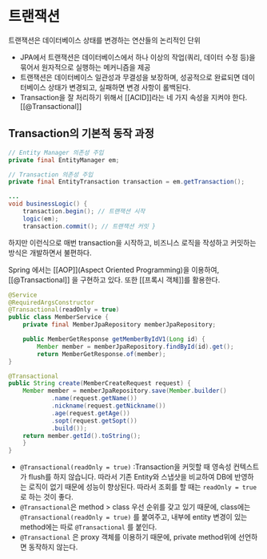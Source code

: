 # 트랜잭션
트랜잭션은 데이터베이스 상태를 변경하는 연산들의 논리적인 단위

- JPA에서 트랜잭션은 데이터베이스에서 하나 이상의 작업(쿼리, 데이터 수정 등)을 묶어서 원자적으로 실행하는 메커니즘을 제공
- 트랜잭션은 데이터베이스 일관성과 무결성을 보장하며, 성공적으로 완료되면 데이터베이스 상태가 변경되고, 실패하면 변경 사항이 롤백된다.
- Transaction을 잘 처리하기 위해서 [[ACID]]라는 네 가지 속성을 지켜야 한다.
[[@Transactional]]
## Transaction의 기본적 동작 과정
```java
// Entity Manager 의존성 주입 
private final EntityManager em; 

// Transaction 의존성 주입 
private final EntityTransaction transaction = em.getTransaction();

... 
void businessLogic() { 
	transaction.begin(); // 트랜잭션 시작 
	logic(em); 
	transaction.commit(); // 트랜잭션 커밋 }
```

하지만 이런식으로 매번 transaction을 시작하고, 비즈니스 로직을 작성하고 커밋하는 방식은 개발하면서 불편하다.

Spring 에서는 [[AOP]](Aspect Oriented Programming)을 이용하여, [[@Transactional]] 을 구현하고 있다. 또한 [[프록시 객체]]를 활용한다.

```java
@Service 
@RequiredArgsConstructor 
@Transactional(readOnly = true) 
public class MemberService { 
	private final MemberJpaRepository memberJpaRepository; 

	public MemberGetResponse getMemberByIdV1(Long id) { 
		Member member = memberJpaRepository.findById(id).get(); 
		return MemberGetResponse.of(member); 
} 

@Transactional 
public String create(MemberCreateRequest request) { 
	Member member = memberJpaRepository.save(Member.builder() 
			.name(request.getName()) 
			.nickname(request.getNickname()) 
			.age(request.getAge()) 
			.sopt(request.getSopt()) 
			.build()); 
	return member.getId().toString(); 
	} 
}
```
- `@Transactional(readOnly = true)` :Transaction을 커밋할 때 영속성 컨텍스트가 flush를 하지 않습니다. 따라서 기존 Entity와 스냅샷을 비교하여 DB에 반영하는 로직이 없기 때문에 성능이 향상된다. 
따라서 조회를 할 때는 `readOnly = true`로 하는 것이 좋다.
-  `@Transactional`은 method > class 우선 순위를 갖고 있기 때문에, class에는 `@Transactional(readOnly = true)` 를 붙여주고, 내부에 entity 변경이 있는 method에는 따로 `@Transactional` 를 붙인다.
- `@Transactional` 은 proxy 객체를 이용하기 때문에, private method위에 선언하면 동작하지 않는다.


